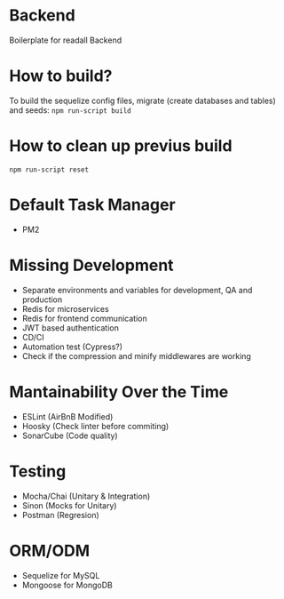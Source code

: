 # Backend
Boilerplate for readall Backend

# How to build?
To build the sequelize config files, migrate (create databases and tables) and seeds:
`npm run-script build`

# How to clean up previus build
`npm run-script reset`

# Default Task Manager
- PM2

# Missing Development
- Separate environments and variables for development, QA and production
- Redis for microservices
- Redis for frontend communication
- JWT based authentication
- CD/CI
- Automation test (Cypress?)
- Check if the compression and minify middlewares are working

# Mantainability Over the Time
- ESLint (AirBnB Modified)
- Hoosky (Check linter before commiting)
- SonarCube (Code quality)

# Testing
- Mocha/Chai (Unitary & Integration)
- Sinon (Mocks for Unitary)
- Postman (Regresion)

# ORM/ODM
- Sequelize for MySQL
- Mongoose for MongoDB
